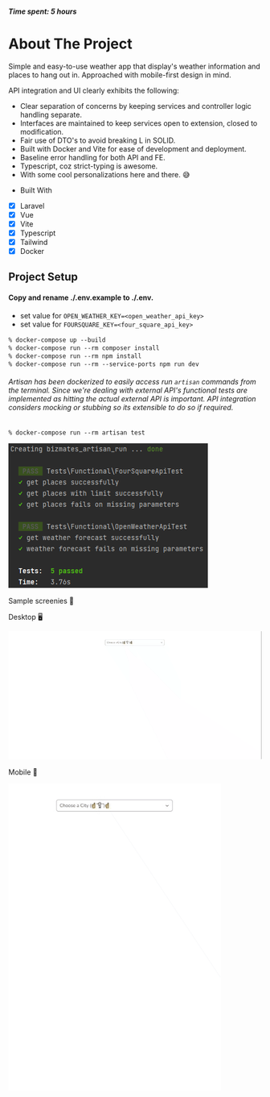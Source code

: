 <!-- ABOUT THE PROJECT  -->
##### Time spent: 5 hours
# About The Project

Simple and easy-to-use weather app that display's weather information and places to hang out in.
Approached with mobile-first design in mind.

API integration and UI clearly exhibits the following:

* Clear separation of concerns by keeping services and controller logic handling separate.
* Interfaces are maintained to keep services open to extension, closed to modification.
* Fair use of DTO's to avoid breaking L in SOLID.
* Built with Docker and Vite for ease of development and deployment.
* Baseline error handling for both API and FE.
* Typescript, coz strict-typing is awesome.
* With some cool personalizations here and there. 😅

- Built With
- [x] Laravel
- [x] Vue
- [x] Vite
- [x] Typescript
- [x] Tailwind
- [x] Docker

## Project Setup

#### Copy and rename ./.env.example to ./.env.

* set value for `OPEN_WEATHER_KEY=<open_weather_api_key>`
* set value for `FOURSQUARE_KEY=<four_square_api_key>`

````
% docker-compose up --build
% docker-compose run --rm composer install
% docker-compose run --rm npm install
% docker-compose run --rm --service-ports npm run dev
````

###### Artisan has been dockerized to easily access run `artisan` commands from the terminal. Since we're dealing with external API's functional tests are implemented as hitting the actual external API is important. API integration considers mocking or stubbing so its extensible to do so if required.
```
% docker-compose run --rm artisan test
```
![img.png](img.png)

Sample screenies 🎉

Desktop 🖥️

![capture.gif](capture.gif)


Mobile 🤳

![mobile_capture.gif](mobile_capture.gif)